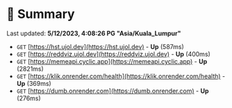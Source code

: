 # 📖 Summary
Last updated: **5/12/2023, 4:08:26 PG "Asia/Kuala_Lumpur"**

- `GET` [https://hst.ujol.dev](https://hst.ujol.dev) - **Up** (587ms)
- `GET` [https://reddviz.ujol.dev](https://reddviz.ujol.dev) - **Up** (400ms)
- `GET` [https://memeapi.cyclic.app](https://memeapi.cyclic.app) - **Up** (2821ms)
- `GET` [https://klik.onrender.com/health](https://klik.onrender.com/health) - **Up** (369ms)
- `GET` [https://dumb.onrender.com](https://dumb.onrender.com) - **Up** (276ms)
